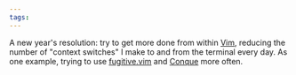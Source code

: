 ```yaml
---
tags: 
---
```


A new year's resolution: try to get more done from within [Vim](/wiki/Vim), reducing the number of "context switches" I make to and from the terminal every day. As one example, trying to use [fugitive.vim](/wiki/fugitive.vim) and [Conque](/wiki/Conque) more often.
